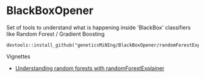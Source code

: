 # BlackBoxOpener
Set of tools to understand what is happening inside 'BlackBox' classifiers like Random Forest / Gradient Boosting


```
devtools::install_github("geneticsMiNIng/BlackBoxOpener/randomForestExplainer")
```

Vignettes 

* [Understanding random forests with randomForestExplainer](https://rawgit.com/geneticsMiNIng/BlackBoxOpener/master/randomForestExplainer/inst/doc/randomForestExplainer.html)
